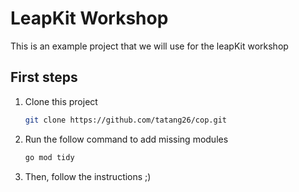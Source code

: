 # LeapKit Workshop

This is an example project that we will use for the leapKit workshop


## First steps

1. Clone this project

    ```bash
    git clone https://github.com/tatang26/cop.git
    ```

2. Run the follow command to add missing modules

    ```bash
    go mod tidy
    ```

3. Then, follow the instructions ;)